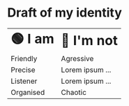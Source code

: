 # Draft of my identity


<table border="0">
<tr>
    <td><b style="font-size:30px">🟢 I am</b></td>
    <td><b style="font-size:30px">🔴 I'm not</b></td>
</tr>
<tr>
    <td>Friendly</td>
    <td>Agressive</td>
</tr>
<tr>
    <td>Precise</td>
    <td>Lorem ipsum ...</td>
</tr>
<tr>
    <td>Listener</td>
    <td>Lorem ipsum ...</td>
</tr>
<tr>
    <td>Organised</td>
    <td>Chaotic</td>
</tr>
</table>
